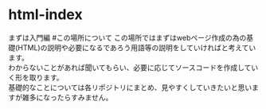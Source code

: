 # html-index
まずは入門編
#この場所について
この場所ではまずはwebページ作成の為の基礎(HTML)の説明や必要になるであろう用語等の説明をしていければと考えています。<br>
わからないことがあれば聞いてもらい、必要に応じてソースコードを作成していく形を取ります。 <br>
基礎的なことについては各リポジトリにまとめ、見やすくしていきたいと思いますが雑多になったらすみません。
